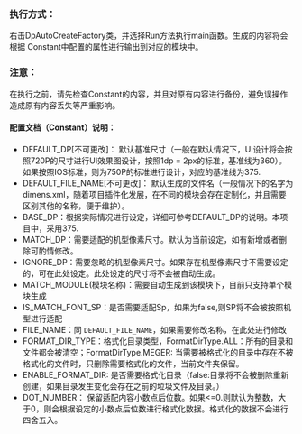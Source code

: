 ### 执行方式：
右击DpAutoCreateFactory类，并选择Run方法执行main函数。生成的内容将会根据
Constant中配置的属性进行输出到对应的模块中。

### 注意：
在执行之前，请先检查Constant的内容，并且对原有内容进行备份，避免误操作造成原有内容丢失等严重影响。


#### 配置文档（Constant）说明：
- DEFAULT_DP[不可更改]： 默认基准尺寸（一般在默认情况下，UI设计将会按照720P的尺寸进行UI效果图设计，按照1dp = 2px的标准，基准线为360）。如果按照IOS标准，则为750P的标准进行设计，对应的基准线为375.
- DEFAULT_FILE_NAME[不可更改]： 默认生成的文件名（一般情况下的名字为dimens.xml，随着项目插件化发展，在不同的模块会存在定制化，并且需要区别其他的名称，便于维护）。
- BASE_DP：根据实际情况进行设定，详细可参考DEFAULT_DP的说明。本项目中，采用375.
- MATCH_DP：需要适配的机型像素尺寸。默认为当前设定，如有新增或者删除可酌情修改。
- IGNORE_DP：需要忽略的机型像素尺寸。如果存在机型像素尺寸不需要设定的，可在此处设定。此处设定的尺寸将不会被自动生成。
- MATCH_MODULE(模块名称)：需要自动生成到该模块下，目前只支持单个模块生成
- IS_MATCH_FONT_SP：是否需要适配Sp，如果为false,则SP将不会被按照机型进行适配
- FILE_NAME：同 <code>DEFAULT_FILE_NAME</code>，如果需要修改名称，在此处进行修改
- FORMAT_DIR_TYPE：格式化目录类型，FormatDirType.ALL：所有的目录和文件都会被清空；FormatDirType.MEGER: 当需要被格式化的目录中存在不被格式化的文件时，只删除需要格式化的文件，当前文件夹保留。
- ENABLE_FORMAT_DIR: 是否需要格式化目录（false:目录将不会被删除重新创建，如果目录发生变化会存在之前的垃圾文件及目录。）
- DOT_NUMBER： 保留适配内容小数点后位数。如果<=0.则默认为整数，大于0，则会根据设定的小数点后位数进行格式化数据。格式化的数据不会进行四舍五入。